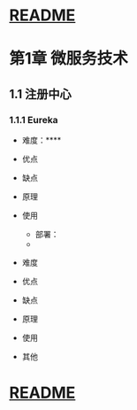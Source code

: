 
# [README](../README.md "回到 README")

# 第1章 微服务技术









## 1.1 注册中心
### 1.1.1 Eureka
* 难度：****

* 优点

* 缺点

* 原理

* 使用
    * 部署：
    * 










* 难度

* 优点

* 缺点

* 原理

* 使用

* 其他

# [README](../README.md "回到 README")